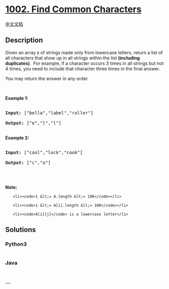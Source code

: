 # [1002. Find Common Characters](https://leetcode.com/problems/find-common-characters)

[中文文档](/solution/1000-1099/1002.Find%20Common%20Characters/README.md)

## Description
<p>Given an array&nbsp;<code>A</code> of strings made only from lowercase letters, return a list of all characters that show up in all strings within the list <strong>(including duplicates)</strong>.&nbsp;&nbsp;For example, if a character occurs 3 times&nbsp;in all strings but not 4 times, you need to include that character three times&nbsp;in the final answer.</p>



<p>You may return the answer in any order.</p>



<p>&nbsp;</p>



<div>

<p><strong>Example 1:</strong></p>



<pre>

<strong>Input: </strong><span id="example-input-1-1">[&quot;bella&quot;,&quot;label&quot;,&quot;roller&quot;]</span>

<strong>Output: </strong><span id="example-output-1">[&quot;e&quot;,&quot;l&quot;,&quot;l&quot;]</span>

</pre>



<div>

<p><strong>Example 2:</strong></p>



<pre>

<strong>Input: </strong><span id="example-input-2-1">[&quot;cool&quot;,&quot;lock&quot;,&quot;cook&quot;]</span>

<strong>Output: </strong><span id="example-output-2">[&quot;c&quot;,&quot;o&quot;]</span>

</pre>



<p>&nbsp;</p>



<p><strong><span>Note:</span></strong></p>



<ol>

	<li><code>1 &lt;= A.length &lt;= 100</code></li>

	<li><code>1 &lt;= A[i].length &lt;= 100</code></li>

	<li><code>A[i][j]</code> is a lowercase letter</li>

</ol>

</div>

</div>


## Solutions


<!-- tabs:start -->

### **Python3**

```python

```

### **Java**

```java

```

### **...**
```

```

<!-- tabs:end -->
<!-- tabs:end -->